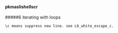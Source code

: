 #### pkmaslishellscr
#####6 iterating with loops
```
\c means suppress new line. see L6_white_escape_c.
```
